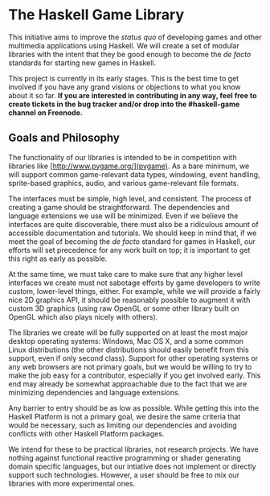 The Haskell Game Library
========================

This initiative aims to improve the *status quo* of developing games
and other multimedia applications using Haskell. We will create a set
of modular libraries with the intent that they be good enough to
become the *de facto* standards for starting new games in Haskell.

This project is currently in its early stages. This is the best time
  to get involved if you have any grand visions or objections to what
  you know about it so far. **If you are interested in contributing in
  any way, feel free to create tickets in the bug tracker and/or drop
  into the #haskell-game channel on Freenode.**

Goals and Philosophy
--------------------

The functionality of our libraries is intended to be in competition
with libraries like [http://www.pygame.org/](pygame). As a bare
minimum, we will support common game-relevant data types, windowing,
event handling, sprite-based graphics, audio, and various
game-relevant file formats.

The interfaces must be simple, high level, and consistent. The process
of creating a game should be straightforward. The dependencies and
language extensions we use will be minimized. Even if we believe the
interfaces are quite discoverable, there must also be a ridiculous
amount of accessible documentation and tutorials. We should keep in
mind that, if we meet the goal of becoming the *de facto* standard for
games in Haskell, our efforts will set precedence for any work built
on top; it is important to get this right as early as possible.

At the same time, we must take care to make sure that any higher level
interfaces we create must not sabotage efforts by game developers to
write custom, lower-level things, either. For example, while we will
provide a fairly nice 2D graphics API, it should be reasonably
possible to augment it with custom 3D graphics (using raw OpenGL or
some other library built on OpenGL which also plays nicely with
others).

The libraries we create will be fully supported on at least the most
major desktop operating systems: Windows, Mac OS X, and a some common
Linux distributions (the other distributions should easily benefit
from this support, even if only second class). Support for other
operating systems or any web browsers are not primary goals, but we
would be willing to try to make the job easy for a contributor,
especially if you get involved early. This end may already be somewhat
approachable due to the fact that we are minimizing dependencies and
language extensions.

Any barrier to entry should be as low as possible. While getting this
into the Haskell Platform is not a primary goal, we desire the same
criteria that would be necessary, such as limiting our dependencies
and avoiding conflicts with other Haskell Platform packages.

We intend for these to be practical libraries, not research
projects. We have nothing against functional reactive programming or
shader generating domain specific languages, but our intiative does
not implement or directly support such technologies. However, a user
should be free to mix our libraries with more experimental ones.
